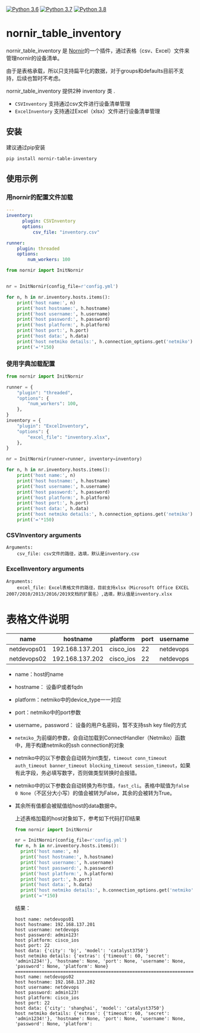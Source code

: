 [![Python 3.6](https://img.shields.io/badge/python-3.6-blue.svg)](https://www.python.org/downloads/release/python-360/)
[![Python 3.7](https://img.shields.io/badge/python-3.7-blue.svg)](https://www.python.org/downloads/release/python-370/)
[![Python 3.8](https://img.shields.io/badge/python-3.8-blue.svg)](https://www.python.org/downloads/release/python-380/)


# nornir_table_inventory

nornir_table_inventory 是 [Nornir](https://github.com/nornir-automation/nornir)的一个插件，通过表格（csv、Excel）文件来管理nornir的设备清单。

由于是表格承载，所以只支持扁平化的数据，对于groups和defaults目前不支持，后续也暂时不考虑。

nornir_table_inventory 提供2种 inventory 类 .
- `CSVInventory` 支持通过csv文件进行设备清单管理
- `ExcelInventory` 支持通过Excel（xlsx）文件进行设备清单管理

## 安装

建议通过pip安装

```bash
pip install nornir-table-inventory
```

## 使用示例

### 用nornir的配置文件加载

```yaml
---
inventory:
      plugin: CSVInventory
      options:
          csv_file: "inventory.csv"

runner:
    plugin: threaded
    options:
        num_workers: 100
```
```python
from nornir import InitNornir


nr = InitNornir(config_file=r'config.yml')

for n, h in nr.inventory.hosts.items():
    print('host name:', n)
    print('host hostname:', h.hostname)
    print('host username:', h.username)
    print('host password:', h.password)
    print('host platform:', h.platform)
    print('host port:', h.port)
    print('host data:', h.data)
    print('host netmiko details:', h.connection_options.get('netmiko').dict())
    print('='*150)

```


### 使用字典加载配置

```python
from nornir import InitNornir

runner = {
    "plugin": "threaded",
    "options": {
        "num_workers": 100,
    },
}
inventory = {
    "plugin": "ExcelInventory",
    "options": {
        "excel_file": "inventory.xlsx",
    },
}

nr = InitNornir(runner=runner, inventory=inventory)

for n, h in nr.inventory.hosts.items():
    print('host name:', n)
    print('host hostname:', h.hostname)
    print('host username:', h.username)
    print('host password:', h.password)
    print('host platform:', h.platform)
    print('host port:', h.port)
    print('host data:', h.data)
    print('host netmiko details:', h.connection_options.get('netmiko').dict())
    print('='*150)

```



### CSVInventory arguments

```
Arguments:
    csv_file: csv文件的路径，选填，默认是inventory.csv
```

### ExcelInventory arguments

```
Arguments:
    excel_file: Excel表格文件的路径，目前支持xlsx（Microsoft Office EXCEL 2007/2010/2013/2016/2019文档的扩展名）,选填，默认值是inventory.xlsx
```

# 表格文件说明

|name|hostname|platform|port|username|password|city|model|netmiko_timeout|netmiko_secret|
| ---- | ---- | ---- | ---- | ---- | ---- | ---- | ---- | ---- | ---- |
|netdevops01|192.168.137.201|cisco_ios|22|netdevops|admin123!|bj|catalyst3750|60|admin1234!|
|netdevops02|192.168.137.202|cisco_ios|22|netdevops|admin123!|shanghai|catalyst3750|60|admin1234!|

- name：host的name

- hostname： 设备IP或者fqdn

- platform：netmiko中的device_type一一对应

- port：netmiko中的port参数

- username，password： 设备的用户名密码，暂不支持ssh key file的方式

- `netmiko_`为前缀的参数，会自动加载到ConnectHandler（Netmiko）函数中，用于构建netmiko的ssh connection的对象

- netmiko中的以下参数会自动转为int类型，`timeout conn_timeout auth_timeout banner_timeout blocking_timeout session_timeout`，如果有此字段，务必填写数字，否则做类型转换时会报错。

- netmiko中的以下参数会自动转换为布尔值，`fast_cli`。表格中赋值为`false 0 None`（不区分大小写）的值会被转为False，其余的会被转为True。

- 其余所有值都会被赋值给host的data数据中。

  上述表格加载的host对象如下，参考如下代码打印结果

  ```python
  from nornir import InitNornir
  
  nr = InitNornir(config_file=r'config.yml')
  for n, h in nr.inventory.hosts.items():
    print('host name:', n)
    print('host hostname:', h.hostname)
    print('host username:', h.username)
    print('host password:', h.password)
    print('host platform:', h.platform)
    print('host port:', h.port)
    print('host data:', h.data)
    print('host netmiko details:', h.connection_options.get('netmiko').dict())
    print('='*150)
  
  ```

  结果：

  ```shell
  host name: netdevops01
  host hostname: 192.168.137.201
  host username: netdevops
  host password: admin123!
  host platform: cisco_ios
  host port: 22
  host data: {'city': 'bj', 'model': 'catalyst3750'}
  host netmiko details: {'extras': {'timeout': 60, 'secret': 'admin1234!'}, 'hostname': None, 'port': None, 'username': None, 'password': None, 'platform': None}
  ======================================================================================================================================================
  host name: netdevops02
  host hostname: 192.168.137.202
  host username: netdevops
  host password: admin123!
  host platform: cisco_ios
  host port: 22
  host data: {'city': 'shanghai', 'model': 'catalyst3750'}
  host netmiko details: {'extras': {'timeout': 60, 'secret': 'admin1234!'}, 'hostname': None, 'port': None, 'username': None, 'password': None, 'platform':
  
  ```
  
  